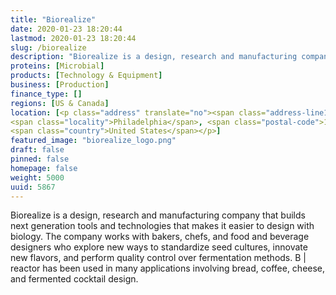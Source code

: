 ```yaml
---
title: "Biorealize"
date: 2020-01-23 18:20:44
lastmod: 2020-01-23 18:20:44
slug: /biorealize
description: "Biorealize is a design, research and manufacturing company that builds next generation tools and technologies that makes it easier to design with biology. The company works with bakers, chefs, and food and beverage designers who explore new ways to standardize seed cultures, innovate new flavors, and perform quality control over fermentation methods. B | reactor has been used in many applications involving bread, coffee, cheese, and fermented cocktail design."
proteins: [Microbial]
products: [Technology & Equipment]
business: [Production]
finance_type: []
regions: [US & Canada]
location: [<p class="address" translate="no"><span class="address-line1">Grays Ferry Avenue</span><br>
<span class="locality">Philadelphia</span>, <span class="postal-code">19146</span><br>
<span class="country">United States</span></p>]
featured_image: "biorealize_logo.png"
draft: false
pinned: false
homepage: false
weight: 5000
uuid: 5867
---
```

<p>Biorealize is a design, research and manufacturing company that builds next generation tools and technologies that makes it easier to design with biology. The company works with bakers, chefs, and food and beverage designers who explore new ways to standardize seed cultures, innovate new flavors, and perform quality control over fermentation methods. B | reactor has been used in many applications involving bread, coffee, cheese, and fermented cocktail design.</p>
